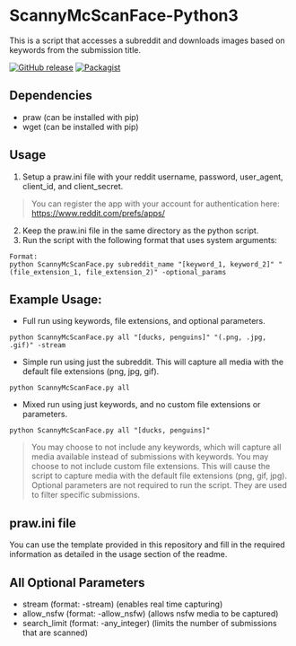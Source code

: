 # ScannyMcScanFace-Python3
This is a script that accesses a subreddit and downloads images based on keywords from the submission title.

[![GitHub release](https://img.shields.io/badge/Build-1.1-brightgreen.svg)](https://github.com/DuckBoss/ScannyMcScanFace-Python3/releases/latest)
[![Packagist](https://img.shields.io/badge/License-MIT-blue.svg)](https://github.com/DuckBoss/ScannyMcScanFace-Python3/blob/master/LICENSE)


## Dependencies
- praw (can be installed with pip)
- wget (can be installed with pip)

## Usage
1) Setup a praw.ini file with your reddit username, password, user_agent, client_id, and client_secret.
> You can register the app with your account for authentication here: https://www.reddit.com/prefs/apps/
2) Keep the praw.ini file in the same directory as the python script.
3) Run the script with the following format that uses system arguments:
```
Format:
python ScannyMcScanFace.py subreddit_name "[keyword_1, keyword_2]" "(file_extension_1, file_extension_2)" -optional_params
```

## Example Usage:
- Full run using keywords, file extensions, and optional parameters.
```
python ScannyMcScanFace.py all "[ducks, penguins]" "(.png, .jpg, .gif)" -stream
```
- Simple run using just the subreddit. This will capture all media with the default file extensions (png, jpg, gif).
```
python ScannyMcScanFace.py all
```
- Mixed run using just keywords, and no custom file extensions or parameters.
```
python ScannyMcScanFace.py all "[ducks, penguins]"
```
> You may choose to not include any keywords, which will capture all media available instead of submissions with keywords.
> You may choose to not include custom file extensions. This will cause the script to capture media with the default file extensions (png, gif, jpg).
> Optional parameters are not required to run the script. They are used to filter specific submissions.

## praw.ini file
You can use the template provided in this repository and fill in the required information as detailed in the usage section of the readme.

## All Optional Parameters
- stream (format: -stream) (enables real time capturing)
- allow_nsfw (format: -allow_nsfw) (allows nsfw media to be captured)
- search_limit (format: -any_integer) (limits the number of submissions that are scanned)

